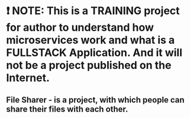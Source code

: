 # ❗️ NOTE: This is a TRAINING project for author to understand how microservices work and what is a FULLSTACK Application. And it will not be a project published on the Internet.

## File Sharer - is a project, with which people can share their files with each other.
